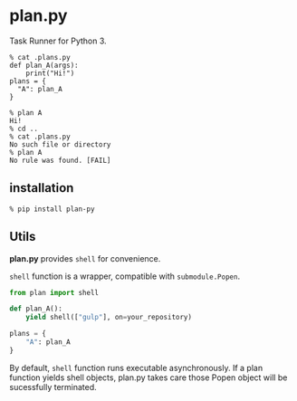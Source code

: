 # plan.py

Task Runner for Python 3.

```
% cat .plans.py
def plan_A(args):
    print("Hi!")
plans = {
  "A": plan_A
}

% plan A
Hi!
% cd ..
% cat .plans.py
No such file or directory
% plan A
No rule was found. [FAIL]
```

## installation

```
% pip install plan-py
```



## Utils

**plan.py** provides `shell` for convenience.

`shell` function is a wrapper, compatible with `submodule.Popen`.

```python
from plan import shell

def plan_A():
    yield shell(["gulp"], on=your_repository)

plans = {
    "A": plan_A
}
```

By default, `shell` function runs executable asynchronously. If a plan function yields shell objects, plan.py takes care those Popen object will be sucessfully terminated.
